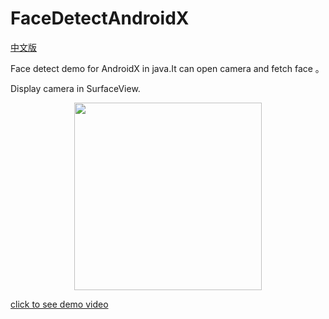 # FaceDetectAndroidX
[中文版](README.zh-cn.md)

Face detect demo for AndroidX in java.It can open camera and fetch face 。

Display camera in SurfaceView.

<div align="center"><img src="https://img-blog.csdnimg.cn/20210323145435947.jpg?x-oss-process=image/watermark,type_ZmFuZ3poZW5naGVpdGk,shadow_10,text_aHR0cHM6Ly9ibG9nLmNzZG4ubmV0L3poYW5namluMTEyMA==,size_16,color_FFFFFF,t_70#pic_center" width="300"/></div>

[click to see demo video](https://www.bilibili.com/video/BV1NK411w7Yw/)
